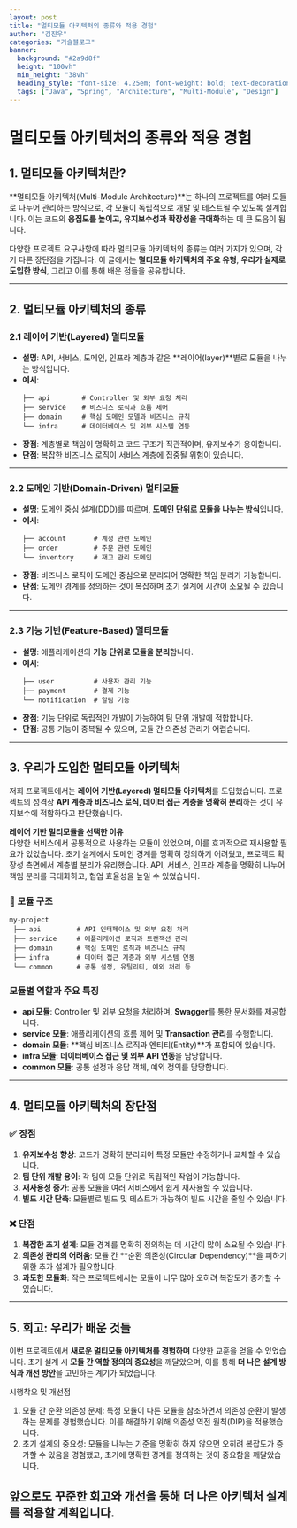 ```yaml
---
layout: post  
title: "멀티모듈 아키텍처의 종류와 적용 경험"  
author: "김진우"  
categories: "기술블로그"  
banner:  
  background: "#2a9d8f"  
  height: "100vh"  
  min_height: "38vh"  
  heading_style: "font-size: 4.25em; font-weight: bold; text-decoration: underline"  
  tags: ["Java", "Spring", "Architecture", "Multi-Module", "Design"]
---
```


# 멀티모듈 아키텍처의 종류와 적용 경험

## 1. 멀티모듈 아키텍처란?

**멀티모듈 아키텍처(Multi-Module Architecture)**는 하나의 프로젝트를 여러 모듈로 나누어 관리하는 방식으로, 각 모듈이 독립적으로 개발 및 테스트될 수 있도록 설계합니다. 이는 코드의 **응집도를 높이고, 유지보수성과 확장성을 극대화**하는 데 큰 도움이 됩니다.

다양한 프로젝트 요구사항에 따라 멀티모듈 아키텍처의 종류는 여러 가지가 있으며, 각기 다른 장단점을 가집니다. 이 글에서는 **멀티모듈 아키텍처의 주요 유형**, **우리가 실제로 도입한 방식**, 그리고 이를 통해 배운 점들을 공유합니다.

---

## 2. 멀티모듈 아키텍처의 종류

### 2.1 **레이어 기반(Layered) 멀티모듈**
- **설명**: API, 서비스, 도메인, 인프라 계층과 같은 **레이어(layer)**별로 모듈을 나누는 방식입니다.
- **예시**:
  ```plaintext
  ├── api        # Controller 및 외부 요청 처리
  ├── service    # 비즈니스 로직과 흐름 제어
  ├── domain     # 핵심 도메인 모델과 비즈니스 규칙
  └── infra      # 데이터베이스 및 외부 시스템 연동
  ```
- **장점**: 계층별로 책임이 명확하고 코드 구조가 직관적이며, 유지보수가 용이합니다.
- **단점**: 복잡한 비즈니스 로직이 서비스 계층에 집중될 위험이 있습니다.

---

### 2.2 **도메인 기반(Domain-Driven) 멀티모듈**
- **설명**: 도메인 중심 설계(DDD)를 따르며, **도메인 단위로 모듈을 나누는 방식**입니다.
- **예시**:
  ```plaintext
  ├── account       # 계정 관련 도메인
  ├── order         # 주문 관련 도메인
  └── inventory     # 재고 관리 도메인
  ```
- **장점**: 비즈니스 로직이 도메인 중심으로 분리되어 명확한 책임 분리가 가능합니다.
- **단점**: 도메인 경계를 정의하는 것이 복잡하며 초기 설계에 시간이 소요될 수 있습니다.

---

### 2.3 **기능 기반(Feature-Based) 멀티모듈**
- **설명**: 애플리케이션의 **기능 단위로 모듈을 분리**합니다.
- **예시**:
  ```plaintext
  ├── user          # 사용자 관리 기능
  ├── payment       # 결제 기능
  └── notification  # 알림 기능
  ```
- **장점**: 기능 단위로 독립적인 개발이 가능하여 팀 단위 개발에 적합합니다.
- **단점**: 공통 기능이 중복될 수 있으며, 모듈 간 의존성 관리가 어렵습니다.

---

## 3. 우리가 도입한 멀티모듈 아키텍처

저희 프로젝트에서는 **레이어 기반(Layered) 멀티모듈 아키텍처**를 도입했습니다. 프로젝트의 성격상 **API 계층과 비즈니스 로직, 데이터 접근 계층을 명확히 분리**하는 것이 유지보수에 적합하다고 판단했습니다.

**레이어 기반 멀티모듈을 선택한 이유**<br/>
다양한 서비스에서 공통적으로 사용하는 모듈이 있었으며, 이를 효과적으로 재사용할 필요가 있었습니다.
초기 설계에서 도메인 경계를 명확히 정의하기 어려웠고, 프로젝트 확장성 측면에서 계층별 분리가 유리했습니다.
API, 서비스, 인프라 계층을 명확히 나누어 책임 분리를 극대화하고, 협업 효율성을 높일 수 있었습니다.

### 📂 모듈 구조
```plaintext
my-project
 ├── api         # API 인터페이스 및 외부 요청 처리
 ├── service     # 애플리케이션 로직과 트랜잭션 관리
 ├── domain      # 핵심 도메인 로직과 비즈니스 규칙
 ├── infra       # 데이터 접근 계층과 외부 시스템 연동
 └── common      # 공통 설정, 유틸리티, 예외 처리 등
```

### 모듈별 역할과 주요 특징
- **api 모듈**: Controller 및 외부 요청을 처리하며, **Swagger**를 통한 문서화를 제공합니다.
- **service 모듈**: 애플리케이션의 흐름 제어 및 **Transaction 관리**를 수행합니다.
- **domain 모듈**: **핵심 비즈니스 로직과 엔티티(Entity)**가 포함되어 있습니다.
- **infra 모듈**: **데이터베이스 접근 및 외부 API 연동**을 담당합니다.
- **common 모듈**: 공통 설정과 응답 객체, 예외 정의를 담당합니다.

---

## 4. 멀티모듈 아키텍처의 장단점

### ✅ **장점**
1. **유지보수성 향상**: 코드가 명확히 분리되어 특정 모듈만 수정하거나 교체할 수 있습니다.
2. **팀 단위 개발 용이**: 각 팀이 모듈 단위로 독립적인 작업이 가능합니다.
3. **재사용성 증가**: 공통 모듈을 여러 서비스에서 쉽게 재사용할 수 있습니다.
4. **빌드 시간 단축**: 모듈별로 빌드 및 테스트가 가능하여 빌드 시간을 줄일 수 있습니다.

### ❌ **단점**
1. **복잡한 초기 설계**: 모듈 경계를 명확히 정의하는 데 시간이 많이 소요될 수 있습니다.
2. **의존성 관리의 어려움**: 모듈 간 **순환 의존성(Circular Dependency)**을 피하기 위한 추가 설계가 필요합니다.
3. **과도한 모듈화**: 작은 프로젝트에서는 모듈이 너무 많아 오히려 복잡도가 증가할 수 있습니다.

---

## 5. 회고: 우리가 배운 것들

이번 프로젝트에서 **새로운 멀티모듈 아키텍처를 경험하며** 다양한 교훈을 얻을 수 있었습니다.
초기 설계 시 **모듈 간 역할 정의의 중요성**을 깨달았으며, 이를 통해 **더 나은 설계 방식과 개선 방안**을 고민하는 계기가 되었습니다.

시행착오 및 개선점
1. 모듈 간 순환 의존성 문제: 특정 모듈이 다른 모듈을 참조하면서 의존성 순환이 발생하는 문제를 경험했습니다. 이를 해결하기 위해 의존성 역전 원칙(DIP)을 적용했습니다.
2. 초기 설계의 중요성: 모듈을 나누는 기준을 명확히 하지 않으면 오히려 복잡도가 증가할 수 있음을 경험했고, 초기에 명확한 경계를 정의하는 것이 중요함을 깨달았습니다.

앞으로도 꾸준한 회고와 개선을 통해 더 나은 아키텍처 설계를 적용할 계획입니다.
---

